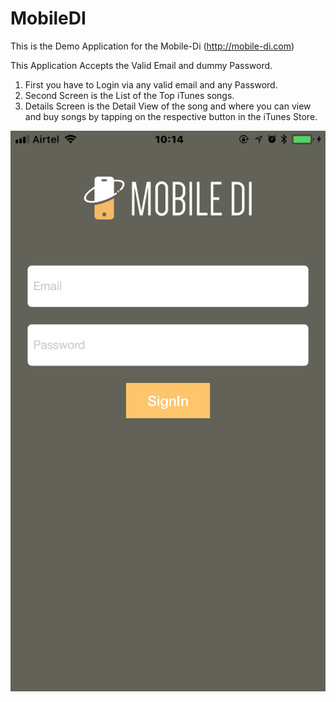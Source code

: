 # MobileDI

This is the Demo Application for the Mobile-Di (http://mobile-di.com)

This Application Accepts the Valid Email and dummy Password.

1. First you have to Login via any valid email and any Password.
2. Second Screen is the List of the Top iTunes songs.
3. Details Screen is the Detail View of the song and where you can view and buy songs by tapping on the respective button in the iTunes Store.

![Alt text](https://github.com/niks290192/MobileDI/blob/master/screenshots/IMG_2905.PNG?raw=true "Optional Title")


